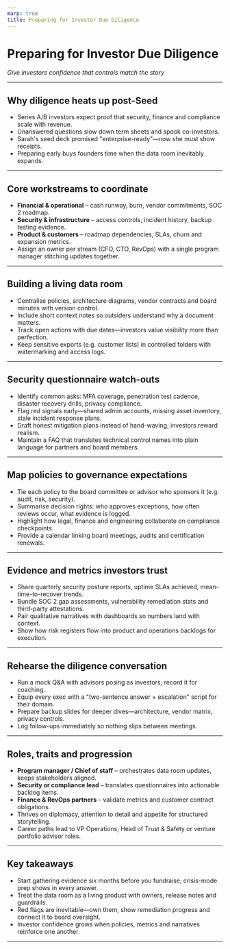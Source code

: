 ```yaml
---
marp: true
title: Preparing for Investor Due Diligence
---
```


# Preparing for Investor Due Diligence
*Give investors confidence that controls match the story*

---

## Why diligence heats up post-Seed
- Series A/B investors expect proof that security, finance and compliance scale with revenue.
- Unanswered questions slow down term sheets and spook co-investors.
- Sarah's seed deck promised "enterprise-ready"—now she must show receipts.
- Preparing early buys founders time when the data room inevitably expands.

---

## Core workstreams to coordinate
- **Financial & operational** – cash runway, burn, vendor commitments, SOC 2 roadmap.
- **Security & infrastructure** – access controls, incident history, backup testing evidence.
- **Product & customers** – roadmap dependencies, SLAs, churn and expansion metrics.
- Assign an owner per stream (CFO, CTO, RevOps) with a single program manager stitching updates together.

---

## Building a living data room
- Centralise policies, architecture diagrams, vendor contracts and board minutes with version control.
- Include short context notes so outsiders understand why a document matters.
- Track open actions with due dates—investors value visibility more than perfection.
- Keep sensitive exports (e.g. customer lists) in controlled folders with watermarking and access logs.

---

## Security questionnaire watch-outs
- Identify common asks: MFA coverage, penetration test cadence, disaster recovery drills, privacy compliance.
- Flag red signals early—shared admin accounts, missing asset inventory, stale incident response plans.
- Draft honest mitigation plans instead of hand-waving; investors reward realism.
- Maintain a FAQ that translates technical control names into plain language for partners and board members.

---

## Map policies to governance expectations
- Tie each policy to the board committee or advisor who sponsors it (e.g. audit, risk, security).
- Summarise decision rights: who approves exceptions, how often reviews occur, what evidence is logged.
- Highlight how legal, finance and engineering collaborate on compliance checkpoints.
- Provide a calendar linking board meetings, audits and certification renewals.

---

## Evidence and metrics investors trust
- Share quarterly security posture reports, uptime SLAs achieved, mean-time-to-recover trends.
- Bundle SOC 2 gap assessments, vulnerability remediation stats and third-party attestations.
- Pair qualitative narratives with dashboards so numbers land with context.
- Show how risk registers flow into product and operations backlogs for execution.

---

## Rehearse the diligence conversation
- Run a mock Q&A with advisors posing as investors; record it for coaching.
- Equip every exec with a "two-sentence answer + escalation" script for their domain.
- Prepare backup slides for deeper dives—architecture, vendor matrix, privacy controls.
- Log follow-ups immediately so nothing slips between meetings.

---

## Roles, traits and progression
- **Program manager / Chief of staff** – orchestrates data room updates, keeps stakeholders aligned.
- **Security or compliance lead** – translates questionnaires into actionable backlog items.
- **Finance & RevOps partners** – validate metrics and customer contract obligations.
- Thrives on diplomacy, attention to detail and appetite for structured storytelling.
- Career paths lead to VP Operations, Head of Trust & Safety or venture portfolio advisor roles.

---

## Key takeaways
- Start gathering evidence six months before you fundraise; crisis-mode prep shows in every answer.
- Treat the data room as a living product with owners, release notes and guardrails.
- Red flags are inevitable—own them, show remediation progress and connect it to board oversight.
- Investor confidence grows when policies, metrics and narratives reinforce one another.
---
